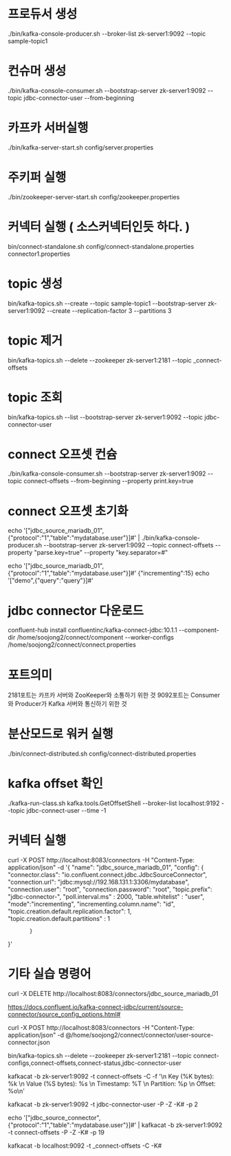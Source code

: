 # 프로듀서 생성
./bin/kafka-console-producer.sh --broker-list zk-server1:9092 --topic sample-topic1

# 컨슈머 생성
./bin/kafka-console-consumer.sh --bootstrap-server zk-server1:9092 --topic jdbc-connector-user --from-beginning

# 카프카 서버실행
./bin/kafka-server-start.sh config/server.properties

# 주키퍼 실행
./bin/zookeeper-server-start.sh config/zookeeper.properties

# 커넥터 실행 ( 소스커넥터인듯 하다. )
bin/connect-standalone.sh config/connect-standalone.properties connector1.properties

# topic 생성
bin/kafka-topics.sh --create --topic sample-topic1 --bootstrap-server zk-server1:9092 --create --replication-factor 3 --partitions 3

# topic 제거
bin/kafka-topics.sh --delete --zookeeper zk-server1:2181 --topic _connect-offsets

# topic 조회 
bin/kafka-topics.sh --list  --bootstrap-server zk-server1:9092  --topic jdbc-connector-user

# connect 오프셋 컨슘
./bin/kafka-console-consumer.sh --bootstrap-server zk-server1:9092 --topic connect-offsets --from-beginning --property print.key=true

# connect 오프셋 초기화
echo '["jdbc_source_mariadb_01",{"protocol":"1","table":"mydatabase.user"}]#' | ./bin/kafka-console-producer.sh --bootstrap-server zk-server1:9092 --topic connect-offsets --property "parse.key=true" --property "key.separator=#"


echo '["jdbc_source_mariadb_01",{"protocol":"1","table":"mydatabase.user"}]#'	{"incrementing":15}
echo '["demo",{"query":"query"}]#' 


# jdbc connector 다운로드
confluent-hub install confluentinc/kafka-connect-jdbc:10.1.1 --component-dir /home/soojong2/connect/component --worker-configs /home/soojong2/connect/connect.properties

# 포트의미
2181포트는 카프카 서버와 ZooKeeper와 소통하기 위한 것
9092포트는 Consumer와 Producer가 Kafka 서버와 통신하기 위한 것

# 분산모드로 워커 실행
./bin/connect-distributed.sh config/connect-distributed.properties

# kafka offset 확인
./kafka-run-class.sh kafka.tools.GetOffsetShell --broker-list localhost:9192 --topic jdbc-connect-user --time -1



# 커넥터 실행
curl -X POST http://localhost:8083/connectors -H "Content-Type: application/json" -d '{ 
	"name": "jdbc_source_mariadb_01",
	"config": { "connector.class": "io.confluent.connect.jdbc.JdbcSourceConnector",
			"connection.url": "jdbc:mysql://192.168.131.1:3306/mydatabase",
			"connection.user": "root",
			"connection.password": "root",
			"topic.prefix": "jdbc-connector-",
			"poll.interval.ms" : 2000,
			"table.whitelist" : "user",
			"mode":"incrementing",
			"incrementing.column.name": "id",
			"topic.creation.default.replication.factor": 1,
			"topic.creation.default.partitions" : 1
												
		   }
}'

# 기타 실습 명령어

curl -X DELETE http://localhost:8083/connectors/jdbc_source_mariadb_01


https://docs.confluent.io/kafka-connect-jdbc/current/source-connector/source_config_options.html#



curl -X POST http://localhost:8083/connectors -H "Content-Type: application/json" -d @/home/soojong2/connect/connector/user-source-connector.json



bin/kafka-topics.sh --delete --zookeeper zk-server1:2181 --topic connect-configs,connect-offsets,connect-status,jdbc-connector-user


kafkacat -b zk-server1:9092 -t connect-offsets -C -f '\n Key (%K bytes): %k \n Value (%S bytes): %s \n Timestamp: %T \n Partition: %p \n Offset: %o\n'

kafkacat -b zk-server1:9092 -t jdbc-connector-user -P -Z -K# -p 2

echo '["jdbc_source_connector",{"protocol":"1","table":"mydatabase.user"}]#' | kafkacat -b zk-server1:9092 -t connect-offsets -P -Z -K# -p 19

kafkacat -b localhost:9092 -t _connect-offsets -C -K#
